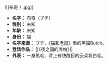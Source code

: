 
![[布奇！.jpg]]

- **名字：** 布奇（ブチ）
- **性别：** 未知
- **年龄：** 未知
- **身份：** 猫
- **名字来源：** ブチ，《猫和老鼠》里的黑猫Butch。
- **登场作品：** [[《夜之国的库帕》]]
- **外表：** 一身黑毛、背上有块醒目的云朵状白毛。